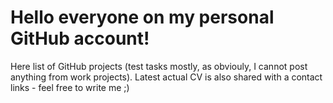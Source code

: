 # Hello everyone on my personal GitHub account!

Here list of GitHub projects (test tasks mostly, as obviouly, I cannot post anything from work projects).
Latest actual CV is also shared with a contact links - feel free to write me ;)
